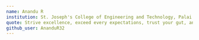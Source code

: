 ```yaml
---
name: Anandu R
institution: St. Joseph's College of Engineering and Technology, Palai
quote: Strive excellence, exceed every expectations, trust your gut, and keep your good friends close 
github_user: AnanduR32
---
```

